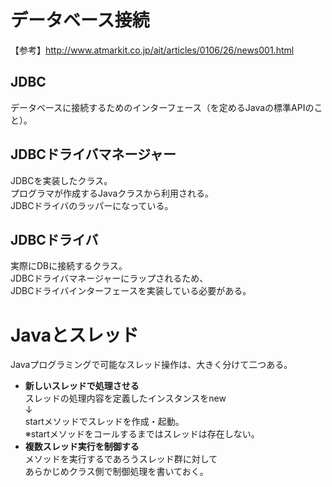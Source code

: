 # データベース接続
【参考】http://www.atmarkit.co.jp/ait/articles/0106/26/news001.html  
## JDBC  
データベースに接続するためのインターフェース（を定めるJavaの標準APIのこと）。  
  
## JDBCドライバマネージャー  
JDBCを実装したクラス。  
プログラマが作成するJavaクラスから利用される。  
JDBCドライバのラッパーになっている。  
  
## JDBCドライバ  
実際にDBに接続するクラス。  
JDBCドライバマネージャーにラップされるため、  
JDBCドライバインターフェースを実装している必要がある。  

# Javaとスレッド  
Javaプログラミングで可能なスレッド操作は、大きく分けて二つある。  
  
- **新しいスレッドで処理させる**  
スレッドの処理内容を定義したインスタンスをnew  
↓  
startメソッドでスレッドを作成・起動。  
※startメソッドをコールするまではスレッドは存在しない。  
- **複数スレッド実行を制御する**  
メソッドを実行するであろうスレッド群に対して  
あらかじめクラス側で制御処理を書いておく。  

